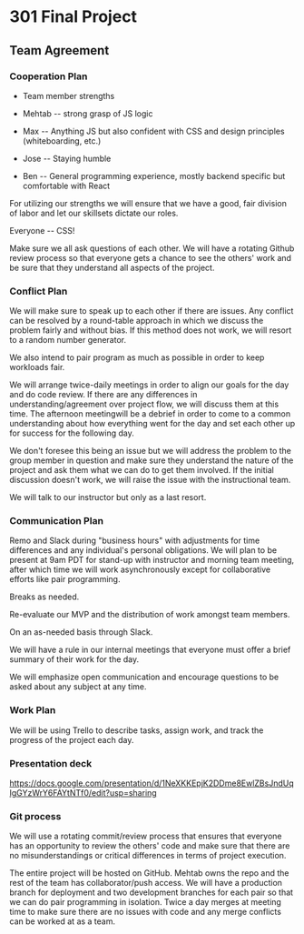 # 301 Final Project

## Team Agreement

### Cooperation Plan

* Team member strengths

* Mehtab -- strong grasp of JS logic
* Max -- Anything JS but also confident with CSS and design principles (whiteboarding, etc.)
* Jose -- Staying humble
* Ben -- General programming experience, mostly backend specific but comfortable with React

For utilizing our strengths we will ensure that we have a good, fair division of labor and let our skillsets dictate our roles.

Everyone -- CSS!

Make sure we all ask questions of each other. We will have a rotating Github review process so that everyone gets a chance to see the others' work and be sure that they understand all aspects of the project.

### Conflict Plan

We will make sure to speak up to each other if there are issues. Any conflict can be resolved by a round-table approach in which we discuss the problem fairly and without bias. If this method does not work, we will resort to a random number generator.

We also intend to pair program as much as possible in order to keep workloads fair.

We will arrange twice-daily meetings in order to align our goals for the day and do code review. If there are any differences in understanding/agreement over project flow, we will discuss them at this time. The afternoon meetingwill be a debrief in order to come to a common understanding about how everything went for the day and set each other up for success for the following day.

We don't foresee this being an issue but we will address the problem to the group member in question and make sure they understand the nature of the project and ask them what we can do to get them involved. If the initial discussion doesn't work, we will raise the issue with the instructional team.

We will talk to our instructor but only as a last resort.

### Communication Plan

Remo and Slack during "business hours" with adjustments for time differences and any individual's personal obligations. We will plan to be present at 9am PDT for stand-up with instructor and morning team meeting, after which time we will work asynchronously except for collaborative efforts like pair programming.

Breaks as needed.

Re-evaluate our MVP and the distribution of work amongst team members.

On an as-needed basis through Slack.

We will have a rule in our internal meetings that everyone must offer a brief summary of their work for the day.

We will emphasize open communication and encourage questions to be asked about any subject at any time.

### Work Plan

We will be using Trello to describe tasks, assign work, and track the progress of the project each day.

### Presentation deck

https://docs.google.com/presentation/d/1NeXKKEpjK2DDme8EwlZBsJndUqIgGYzWrY6FAYtNTf0/edit?usp=sharing

### Git process

We will use a rotating commit/review process that ensures that everyone has an opportunity to review the others' code and make sure that there are no misunderstandings or critical differences in terms of project execution.

The entire project will be hosted on GitHub.
Mehtab owns the repo and the rest of the team has collaborator/push access.
We will have a production branch for deployment and two development branches for each pair so that we can do pair programming in isolation.
Twice a day merges at meeting time to make sure there are no issues with code and any merge conflicts can be worked at as a team.

